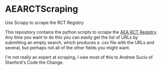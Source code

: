 # AEARCTScraping
Use Scrapy to scrape the RCT Registry

This repository contains the python scripts to scrape the [AEA RCT Registry](http://www.socialscienceregistry.org). Any time you want to do this
you can easily get the list of URLs by submitting an empty search, which produces a .csv file with the URLs and several, but perhaps not all of the other fields
you might want.

I'm not really an expert at scraping, I owe most of this to Andrew Suciu of Stanford's Code the Change.
